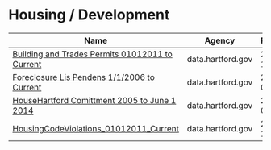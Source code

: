 # Housing / Development

Name | Agency | Published
---- | ---- | ---------
[Building and Trades Permits 01012011 to Current](../socrata/p2vw-4aab.md) | data.hartford.gov | 2016-11-22
[Foreclosure Lis Pendens 1/1/2006 to Current](../socrata/fz26-vcxr.md) | data.hartford.gov | 2015-06-02
[HouseHartford Comittment 2005 to June 1 2014](../socrata/62ub-3292.md) | data.hartford.gov | 2014-06-03
[HousingCodeViolations_01012011_Current](../socrata/86ax-cfey.md) | data.hartford.gov | 2016-12-14

